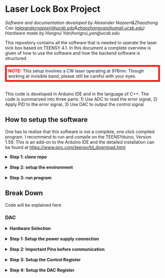 # Laser Lock Box Project
_Software and documentation developed by Alexander Nazeeri&Zhaozhong Cao (alexandernazeeri@ucsb.edu&zhaozhongcao@umail.ucsb.edu)_  
_Hardware made by Hongrui Yan(hongrui_yan@ucsb.edu_  


This repository contains all the software that is needed to operate the laser lock box based on TEENSY 4.1. In this document a complete overview is given of how to use the software and how the backend software is structured.

<div style="border: 5px solid red; padding: 5px;">
    <span style="color: red;"><b>NOTE:</b></span> This setup involves a CW laser operating at 976nm. Though working at invisible band, please still be careful with your eyes.
</div>
<br>

This code is developed in Arduino IDE and in the language of C++. The code is summarized into three parts: 1) Use ADC to read the error signal, 2) Apply PID to the error signal, 3) Use DAC to output the control signal


## How to setup the software
One has to realize that this software is not a complete, one click compiled program. I recommend to run and compile on the TEENSYduino, Version 1.59. This is an add-on to the Arduino IDE and the detailed installation can be found at https://www.pjrc.com/teensy/td_download.html



<details>  
  <summary><b>Step 1: clone repo</b></summary>

In order to run the code on a new computer, first clone the GitHub repository. If you do not have git installed, please download it here: https://git-scm.com/downloads 
</details>

<br>

<details>  
  <summary><b>Step 2: setup the environment</b></summary>
    under construction


</details>
<br>
<details>  
  <summary><b>Step 3: run program</b></summary>

Under Construction

</details>

<div style="page-break-after: always;"></div>

## Break Down 

Code will be explained here

### DAC 


<details>
  <summary><b>Hardware Selection</b></summary>

To achieve a good cavity locking, we require a precise output of the control signal.  We are using the evaluation EVAL-AD5791SDZ as the external DAC module. The central chip is AD5791, a powerful chip performing 1 ppm, 20-Bit, ±1 LSB INL, Voltage Output DAC.
<br>
The communication between the EVAL-AD5791SDZ and TEENSY 4.1 is through SPI Mode_1. 

</details>

<br>

<details>
  <summary><b>Step 1: Setup the power supply connection</b></summary>

  <div style="border: 5px solid red; padding: 5px;">
    <span style="color: red;"><b>WARNING:</b></span> Please, do not, do not, do not use your computer USB to power this board! Please use an external voltage supply to drive it. 
</div>
<br>
The evaluation board offers three ways for power supply: 1)ADP 5070 with LDOS 2) ADP 5070 3) Bench Supply. In order to select the way of power supply, there are multiple physical switches on the board that must be inserted or removed. Since I am using ADP 5070 with LDOs, I will put my connection here: 
<br>
![Schematic Power Connection](13CL_Lock_Box_Project/Miscellaneous
/Sch_power.png
)
</details>

<br>

<details>
<summary><b>Step 2: Important Pins before communication</b></summary>
    
- CLR: Active when it is LOW. This will set the output of the DAC to a default value. This pin must be set to HIGH to avoid constantly clearing the output.
- RESET: Active when it is LOW. This will reset the DAC back to the power-on state. This pin must be set to HIGH to avoid constantly reseting.
- SDIN: Serial Data Input. Connect it to MOSI for SPI.
- SYNC: Don't be confused by the name. It serves as the function of CS. This must be set to LOW for the DAC board to start communication and set to HIGH when the communication is over. At HIGH, the DAC board will refuse to communicate through SPI.
- SCLK: Clock for SPI
- SDO: Serial Data Output. Connect it to MISO for SPI.
- LDAC: Active when it is LOW. When you write to the DAC register, the previous value will not be erased. Only when the LDAC is active, the old value will be erased and the new-written value starts to become the true output. To perform a real time update, LDAC must be set to LOW.


</details>

<br>

<details>
  <summary><b>Step 3: Setup the Control Register</b></summary>
Below is a summary of the 24-bit register settings for the DAC:

| Bit(s) | Name       | Description                                                     | Setting | Function                                                      |
|--------|------------|-----------------------------------------------------------------|---------|---------------------------------------------------------------|
| 23      | RBUF       | Output amplifier configuration control.                         | 0       | Internal amplifier powered up.                                |
|        |            |                                                                 | 1       | Internal amplifier powered down (default).                    |
| 22 | OPGND      | Output ground clamp control.                                    | 0       | DAC output clamp to ground removed, DAC in normal mode.       |
|        |            |                                                                 | 1       | DAC output clamped to ground, DAC in tristate mode (default). |
| 21    | DACTRI     | DAC tristate control.                                           | 0       | DAC in normal operating mode.                                 |
|        |            |                                                                 | 1       | DAC in tristate mode. Tri state means that the output can exists in three different states:high.low, and high impedance  (default).                               |
| 20      | BIN/2sC    | DAC register coding selection.                                  | 0       | Uses twos complement coding (default).                        |
|        |            |                                                                 | 1       | Uses offset binary coding.                                    |
| 19      | SDODIS     | SDO pin enable/disable control.                                 | 0       | SDO pin enabled (default).                                    |
|        |            |                                                                 | 1       | SDO pin disabled (tristate).                                  |
| 15 to 18| LIN COMP   | Linearity error compensation for varying reference input spans. | 0000    | Reference input span up to 10 V (default).                    |
|        |            |                                                                 | 1001    | Reference input span between 10 V and 12 V.                   |
|        |            |                                                                 | 1010    | Reference input span between 12 V and 16 V.                   |
|        |            |                                                                 | 1011    | Reference input span between 16 V and 19 V.                   |
|        |            |                                                                 | 1100    | Reference input span between 19 V and 20 V.                   |
| 1     | R/overline{W} | Read/write select bit.                                       | 0       | Addressed for a write operation.                              |
|        |            |     |1 | Addressed for a read operation |        
|2 to 4 | Select which register to talk to| |001 | DAC|
| || |010 | Control register|
|Other bits||||They are useless and must be set to 0|

<br>

</details>

<br>
<details>
  <summary><b>Step 4: Setup the DAC Register</b></summary>
  <p>The transfer function for this board is:</p>

  $$
  V_{out}(x) = \frac{VrefP-VrefN}{2^{20} - 1} \cdot x + VrefN = \frac{10+10}{2^{20} - 1} \cdot x + 10
  $$

  <p>The DAC register configuration is straightforward:</p>

  - **bit 1**: Write or read.
  - **bits 2 to 4**: Select which register to communicate with.
  - **bits 5 to 24**: These 20 bits are the binary number for \( x \).

</details>


